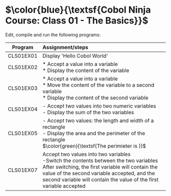 # $\color{blue}{\textsf{Cobol Ninja Course: Class 01 - The Basics}}$

Edit, compile and run the following programs:<br>

|   Program   |   Assignment/steps   |
|-------------|:---------------------|
| CLS01EX01   | Display 'Hello Cobol World' |
| CLS01EX02   | * Accept a value into a variable<br>* Display the content of the variable |
| CLS01EX03   | * Accept a value into a variable<br>* Move the content of the variable to a second variable<br>* Display the content of the second variable|
| CLS01EX04   | - Accept two values into two numeric variables<br>- Display the sum of the two variables|
| CLS01EX05   | - Accept two values: the length and width of a rectangle<br>- Display the area and the perimeter of the rectangle<br>$\color{green}{\textsf{The perimieter is \}}$|
| CLS01EX07   | Accept two values into two variables<br>-Switch the contents between the two variables<br>After switching, the first variable will contain the value of the second variable accepted, and the second variable will contain the value of the first variable accepted|
